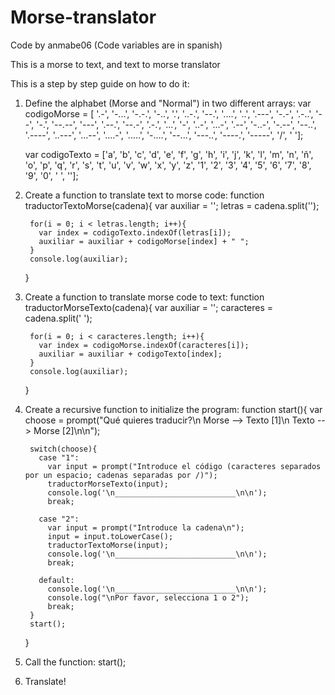 # Morse-translator
Code by anmabe06
(Code variables are in spanish)

This is a morse to text, and text to morse translator

This is a step by step guide on how to do it:
  1. Define the alphabet (Morse and "Normal") in two different arrays:
        var codigoMorse = [
            '.-', '-...', '-.-.', '-..', '.', '..-.', '--.', '....', '..', '.---', '-.-', '.-..', '--', '-.', '--.--', '---', '.--.', '--.-', '.-.', '...', '-', '..-', '...-', '.--', '-..-', '-.--', '--..', '.----', '..---', '...--', '....-', '.....', '-....', '--...', '---..', '----.', '-----', '/', ' '];

        var codigoTexto = ['a', 'b', 'c', 'd', 'e', 'f', 'g', 'h', 'i', 'j', 'k', 'l', 'm', 'n', 'ñ', 'o', 'p', 'q', 'r', 's', 't', 'u', 'v', 'w', 'x', 'y', 'z', '1', '2', '3', '4', '5', '6', '7', '8', '9', '0', ' ', ''];
  
  2. Create a function to translate text to morse code:
        function traductorTextoMorse(cadena){
          var auxiliar = '';
          letras = cadena.split('');

          for(i = 0; i < letras.length; i++){
            var index = codigoTexto.indexOf(letras[i]);
            auxiliar = auxiliar + codigoMorse[index] + " ";
          }
          console.log(auxiliar);
        }

  3. Create a function to translate morse code to text:
        function traductorMorseTexto(cadena){
          var auxiliar = '';
          caracteres = cadena.split(' ');

          for(i = 0; i < caracteres.length; i++){
            var index = codigoMorse.indexOf(caracteres[i]);
            auxiliar = auxiliar + codigoTexto[index];
          }
          console.log(auxiliar);
        }
  
  4. Create a recursive function to initialize the program:
        function start(){
          var choose = prompt("Qué quieres traducir?\n Morse --> Texto [1]\n Texto --> Morse [2]\n\n");

          switch(choose){
            case "1":
              var input = prompt("Introduce el código (caracteres separados por un espacio; cadenas separadas por /)");
              traductorMorseTexto(input);
              console.log('\n___________________________\n\n');
              break;

            case "2":
              var input = prompt("Introduce la cadena\n");
              input = input.toLowerCase();
              traductorTextoMorse(input);
              console.log('\n___________________________\n\n');
              break;

            default:
              console.log('\n___________________________\n\n');
              console.log("\nPor favor, selecciona 1 o 2");
              break;
          }
          start();
        }
  
  5. Call the function:
        start();
  
  6. Translate!
